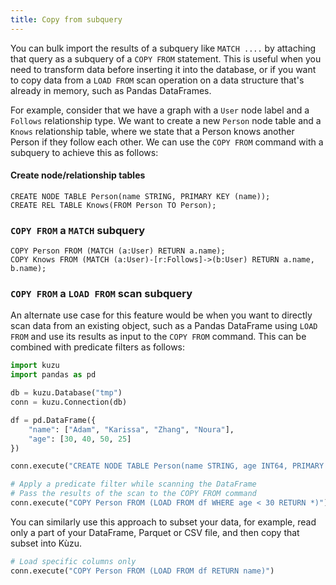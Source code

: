 ```yaml
---
title: Copy from subquery
---
```


You can bulk import the results of a subquery like `MATCH ....` by attaching
that query as a subquery of a `COPY FROM` statement. This is useful when you need to transform data
before inserting it into the database, or if you want to copy data from a `LOAD FROM` scan operation
on a data structure that's already in memory, such as Pandas DataFrames.

For example, consider that we have a graph with a `User` node label and a `Follows` relationship type.
We want to create a new `Person` node table and a `Knows` relationship table, where we state that
a Person knows another Person if they follow each other. We can use the `COPY FROM` command with a subquery
to achieve this as follows:

#### Create node/relationship tables

```cypher
CREATE NODE TABLE Person(name STRING, PRIMARY KEY (name));
CREATE REL TABLE Knows(FROM Person TO Person);
```

### `COPY FROM` a `MATCH` subquery

```cypher
COPY Person FROM (MATCH (a:User) RETURN a.name);
COPY Knows FROM (MATCH (a:User)-[r:Follows]->(b:User) RETURN a.name, b.name);
```

### `COPY FROM` a `LOAD FROM` scan subquery

An alternate use case for this feature would be when you want to directly scan data from an existing
object, such as a Pandas DataFrame using `LOAD FROM` and use its results as input to the `COPY FROM`
command. This can be combined with predicate filters as follows:

```python
import kuzu
import pandas as pd

db = kuzu.Database("tmp")
conn = kuzu.Connection(db)

df = pd.DataFrame({
    "name": ["Adam", "Karissa", "Zhang", "Noura"],
    "age": [30, 40, 50, 25]
})

conn.execute("CREATE NODE TABLE Person(name STRING, age INT64, PRIMARY KEY (name))")

# Apply a predicate filter while scanning the DataFrame
# Pass the results of the scan to the COPY FROM command
conn.execute("COPY Person FROM (LOAD FROM df WHERE age < 30 RETURN *)")
```

You can similarly use this approach to subset your data, for example, read only a part of your
DataFrame, Parquet or CSV file, and then copy that subset into Kùzu.

```python
# Load specific columns only
conn.execute("COPY Person FROM (LOAD FROM df RETURN name)")
```
